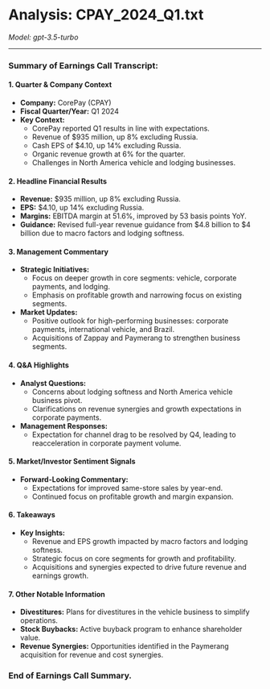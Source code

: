 # Analysis: CPAY_2024_Q1.txt

*Model: gpt-3.5-turbo*

---

### Summary of Earnings Call Transcript:

#### 1. **Quarter & Company Context**
- **Company:** CorePay (CPAY)
- **Fiscal Quarter/Year:** Q1 2024
- **Key Context:** 
  - CorePay reported Q1 results in line with expectations.
  - Revenue of $935 million, up 8% excluding Russia.
  - Cash EPS of $4.10, up 14% excluding Russia.
  - Organic revenue growth at 6% for the quarter.
  - Challenges in North America vehicle and lodging businesses.

#### 2. **Headline Financial Results**
- **Revenue:** $935 million, up 8% excluding Russia.
- **EPS:** $4.10, up 14% excluding Russia.
- **Margins:** EBITDA margin at 51.6%, improved by 53 basis points YoY.
- **Guidance:** Revised full-year revenue guidance from $4.8 billion to $4 billion due to macro factors and lodging softness.

#### 3. **Management Commentary**
- **Strategic Initiatives:**
  - Focus on deeper growth in core segments: vehicle, corporate payments, and lodging.
  - Emphasis on profitable growth and narrowing focus on existing segments.
- **Market Updates:**
  - Positive outlook for high-performing businesses: corporate payments, international vehicle, and Brazil.
  - Acquisitions of Zappay and Paymerang to strengthen business segments.

#### 4. **Q&A Highlights**
- **Analyst Questions:**
  - Concerns about lodging softness and North America vehicle business pivot.
  - Clarifications on revenue synergies and growth expectations in corporate payments.
- **Management Responses:**
  - Expectation for channel drag to be resolved by Q4, leading to reacceleration in corporate payment volume.

#### 5. **Market/Investor Sentiment Signals**
- **Forward-Looking Commentary:**
  - Expectations for improved same-store sales by year-end.
  - Continued focus on profitable growth and margin expansion.

#### 6. **Takeaways**
- **Key Insights:**
  - Revenue and EPS growth impacted by macro factors and lodging softness.
  - Strategic focus on core segments for growth and profitability.
  - Acquisitions and synergies expected to drive future revenue and earnings growth.

#### 7. **Other Notable Information**
- **Divestitures:** Plans for divestitures in the vehicle business to simplify operations.
- **Stock Buybacks:** Active buyback program to enhance shareholder value.
- **Revenue Synergies:** Opportunities identified in the Paymerang acquisition for revenue and cost synergies.

### End of Earnings Call Summary.